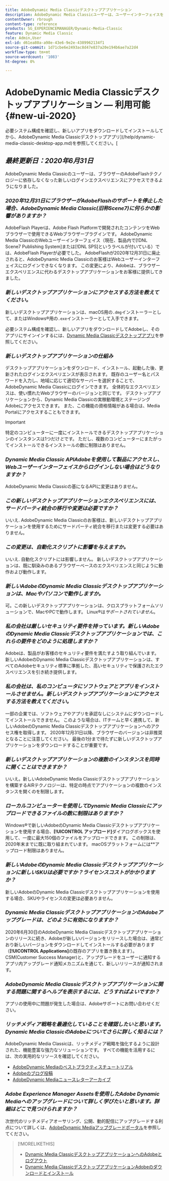 ```yaml
---
title: AdobeDynamic Media Classicデスクトップアプリケーション
description: AdobeDynamic Media Classicユーザーは、ユーザーインターフェイスを完全に更新できます。 エクスペリエンスは、更新されたサインインと、貴重なリソースへのリンクを提供します。また、この更新は、ブラウザーのAdobeFlashテクノロジーに依存しなくなりました。
contentOwner: rbrough
content-type: reference
products: SG_EXPERIENCEMANAGER/Dynamic-Media-Classic
feature: Dynamic Media Classic
role: Admin,User
exl-id: d61ea80a-a98e-43e6-9e2e-4389962134f1
source-git-commit: 1d71cbe6e2493ac8d47e837a20e194b6ae7a22d4
workflow-type: tm+mt
source-wordcount: '1083'
ht-degree: 0%

---
```


# AdobeDynamic Media Classicデスクトップアプリケーション — 利用可能 {#new-ui-2020}

必要システム構成を確認し、新しいアプリをダウンロードしてインストールしてから、AdobeDynamic Media Classicデスクトップアプリ](/help/dynamic-media-classic-desktop-app.md)を参照してください。[

## _最終更新日：2020年6月31日_

AdobeDynamic Media Classicのユーザーは、ブラウザーのAdobeFlashテクノロジーに依存しなくなった新しいログインエクスペリエンスにアクセスできるようになりました。

### **_2020年12月31日にブラウザーがAdobeFlashのサポートを停止した場合、AdobeDynamic Media Classic(旧称Scene7)に何らかの影響がありますか？_**

AdobeFlash Playerは、Adobe Flash Platformで開発されたコンテンツをWebブラウザーで使用できるWebブラウザープラグインです。 AdobeDynamic Media ClassicのWebユーザーインターフェイス（現在、製品内で[!DNL Scene7 Publishing System]または[!DNL SPS]というラベルが付いている）では、AdobeFlash Playerが必要でした。 AdobeFlashが2020年12月31日に廃止されると、AdobeDynamic Media Classicのお客様はWebユーザーインターフェイスにログインできなくなります。 この変更により、Adobeは、ブラウザーエクスペリエンスに代わるデスクトップアプリケーションをお客様に提供してきました。

### **_新しいデスクトップアプリケーションにアクセスする方法を教えてください。_**

新しいデスクトップアプリケーションは、macOS用の`.dmg`インストーラーとして、またはWindows®用の`.exe`インストーラーとして入手できます。

必要システム構成を確認し、新しいアプリをダウンロードしてAdobeし、そのアプリにサインインするには、[Dynamic Media Classicデスクトップアプリ](/help/dynamic-media-classic-desktop-app.md)を参照してください。

<!-- NEWSLETTER IS DEAD The download links are also available by way of the [Adobe Dynamic Media Classic newsletter subscription page.](https://www.adobe.com/subscription/dynamic-media-newsletter.html) -->

### **_新しいデスクトップアプリケーションの仕組み_**

デスクトップアプリケーションをダウンロード、インストール、起動した後、更新されたログインエクスペリエンスが表示されます。 既存のユーザー名とパスワードを入力し、地域に応じて適切なサーバーを選択することで、AdobeDynamic Media Classicにログインできます。 全体的なエクスペリエンスは、使い慣れたWebブラウザーのバージョンと同じです。 デスクトップアプリケーションから、Dynamic Media Classicの実稼動環境とステージングAdobeにアクセスできます。 また、この機能の資格情報がある場合は、Media Portalにアクセスすることもできます。

>[!IMPORTANT]
>
>特定のコンピューターに一度にインストールできるデスクトップアプリケーションのインスタンスは1つだけ&#x200B;*と*&#x200B;です。 ただし、複数のコンピューターにまたがってインストールできるインストールの数に制限はありません。

### **_Dynamic Media Classic APIAdobeを使用して製品にアクセスし、Webユーザーインターフェイスからログインしない場合はどうなりますか？_**

AdobeDynamic Media Classicの基になるAPIに変更はありません。

### **_この新しいデスクトップアプリケーションエクスペリエンスには、サードパーティ統合の移行や変更は必要ですか？_**

いいえ. AdobeDynamic Media Classicのお客様は、新しいデスクトップアプリケーションを使用するためにサードパーティ統合を移行または変更する必要はありません。

### **_この変更は、自動化スクリプトに影響を与えますか。_**

いいえ. 自動化スクリプトには影響しません。 新しいデスクトップアプリケーションは、既に馴染みのあるブラウザーベースのエクスペリエンスと同じように動作および動作します。

### **_新しいAdobeのDynamic Media Classicデスクトップアプリケーションは、Macやパソコンで動作しますか。_**

可。この新しいデスクトップアプリケーションは、クロスプラットフォームソリューションで、MacやPCで動作します。 Linux®は&#x200B;*サポートされていません*。

### **_私の会社は厳しいセキュリティ要件を持っています。新しいAdobeのDynamic Media Classicデスクトップアプリケーションでは、これらの要件をどのように処理しますか？_**

Adobeは、製品がお客様のセキュリティ要件を満たすよう取り組んでいます。 新しいAdobeのDynamic Media Classicデスクトップアプリケーションは、すべてのAdobeセキュリティ標準に準拠した、高いセキュリティで保護されたエクスペリエンスを引き続き提供します。

### **_私の会社は、私のコンピュータにソフトウェアとアプリをインストールさせません。新しいデスクトップアプリケーションにアクセスする方法を教えてください。_**

一部の企業では、ソフトウェアやアプリを承認なしにシステムにダウンロードしてインストールできません。 このような場合は、ITチームと早く連携して、新しいAdobeのDynamic Media Classicデスクトップアプリケーションへのアクセス権を取得します。 2020年12月31日以降、ブラウザーのバージョンは非推奨となることに注意してください。 最後の1分まで待たずに新しいデスクトップアプリケーションをダウンロードすることが重要です。

### **_新しいデスクトップアプリケーションの複数のインスタンスを同時に開くことはできますか？_**

いいえ。新しいAdobeDynamic Media Classicデスクトップアプリケーションを構築するAIRテクノロジーは、特定の時点でアプリケーションの複数のインスタンスを開くのを制限します。

### **_ローカルコンピューターを使用してDynamic Media Classicにアップロードできるファイルの数に制限はありますか？_**

Windows®で新しいAdobeのDynamic Media Classicデスクトップアプリケーションを使用する場合、**[!UICONTROL アップロード]**&#x200B;ダイアログボックスを使用して、一度に最大150個のファイルをアップロードできます。 この制限は、2020年末までに既に取り組まれています。 macOSプラットフォームには&#x200B;**&#x200B;アップロード制限はありません。

### **_新しいAdobeのDynamic Media Classicデスクトップアプリケーションに新しいSKUは必要ですか？ライセンスコストがかかりますか？_**

新しいAdobeのDynamic Media Classicデスクトップアプリケーションを使用する場合、SKUやライセンスの変更は必要ありません。

### **_Dynamic Media ClassicデスクトップアプリケーションのAdobeアップグレードは、どのように有効になりますか？_**

2020年6月30日のAdobeDynamic Media Classicデスクトップアプリケーションのリリースに続き、Adobeが新しいバージョンをリリースした場合は、通常どおり新しいバージョンをダウンロードしてインストールする必要があります（**[!UICONTROL Applications]**&#x200B;の既存のアプリを置き換えます）。 CSM(Customer Success Manager)と、アップグレードをユーザーに通知するアプリ内アップグレード通知メカニズムを通じて、新しいリリースが通知されます。

### **_AdobeDynamic Media Classicデスクトップアプリケーションに関する問題に関するヘルプを表示するには、どうすればよいですか？_**

アプリの使用中に問題が発生した場合は、Adobeサポートにお問い合わせください。

### **_リッチメディア戦略を最適化していることを確認したいと思います。Dynamic Media ClassicのAdobeについてさらに詳しく知るには？_**

AdobeDynamic Media Classicは、リッチメディア戦略を強化するように設計された、機能豊富な強力なソリューションです。 すべての機能を活用するには、次の実用的なリソースを確認してください。

* [AdobeDynamic Mediaのベストプラクティスチュートリアル](https://experienceleague.adobe.com/docs/experience-manager-learn/dynamic-media-classic-tutorial/overview.html)
* [Adobeのブログ投稿](https://blog.adobe.com/)<!-- (https://blog.adobe.com/tag/dynamic-media/) -->
* [AdobeDynamic Mediaニュースレターアーカイブ](https://experienceleague.adobe.com/docs/dynamic-media-classic/using/dynamic-media-newsletter.html)

<!-- HIDDEN AUGUST 2, 2021 BECAUSE THE NEWSLETTER WAS DISCONTINUED Plus, [subscribe to the Dynamic Media newsletter](https://www.adobe.com/subscription/dynamic-media-newsletter.html) to stay current on the latest news, information, training opportunities, powerful features available to you such as [Smart Imaging](https://experienceleague.adobe.com/docs/experience-manager-65/assets/dynamic/imaging-faq.html#dynamic), and the complementary audit program. -->

### **_Adobe Experience Manager Assetsを使用したAdobe Dynamic Mediaへのアップグレードについて詳しく学びたいと思います。詳細はどこで見つけられますか？_**

次世代のリッチメディアオーサリング、公開、動的配信にアップグレードする利点について詳しくは、[AdobeDynamic Mediaアップグレードポータル](https://exploreadobe.com/dynamic-media-upgrade/)を参照してください。

>[!MORELIKETHIS]
>
>* [Dynamic Media ClassicデスクトップアプリケーションへのAdobeとログアウト](/help/signing-out.md)
>* [Dynamic Media ClassicデスクトップアプリケーションAdobeのダウンロードとインストール](/help/dynamic-media-classic-desktop-app.md)



<!-- SAVE - OLD LINK TO BEST PRACTICES GUIDE IN PDF https://www.adobe.com/content/dam/www/us/en/marketing/experience-manager-assets/dynamic-media/adobe-dynamic-media-classic-best-practices-guide.pdf -->
